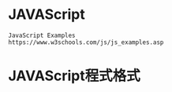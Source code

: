 # JAVAScript
```
JavaScript Examples
https://www.w3schools.com/js/js_examples.asp
```

# JAVAScript程式格式
```

```


```


```


```


```
